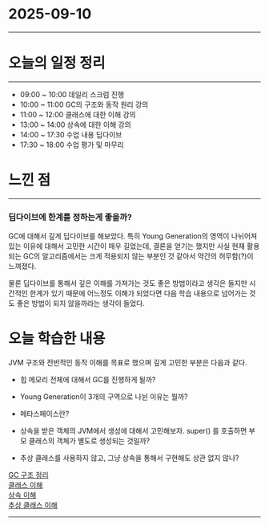 # 2025-09-10

---

# 오늘의 일정 정리

--- 

- 09:00 ~ 10:00 데일리 스크럼 진행
- 10:00 ~ 11:00 GC의 구조와 동작 원리 강의
- 11:00 ~ 12:00 클래스에 대한 이해 강의
- 13:00 ~ 14:00 상속에 대한 이해 강의
- 14:00 ~ 17:30 수업 내용 딥다이브
- 17:30 ~ 18:00 수업 평가 및 마무리

# 느낀 점

---

### 딥다이브에 한계를 정하는게 좋을까?

GC에 대해서 깊게 딥다이브를 해보았다. 특히 Young Generation의 영역이 나뉘어져 있는 이유에 대해서 고민한 시간이 매우 길었는데, 결론을 얻기는 했지만 사실 현재 활용되는 GC의 알고리즘에서는 크게 적용되지 않는 부분인 것 같아서 약간의 허무함(?)이 느껴졌다.

물론 딥다이브를 통해서 깊은 이해를 가져가는 것도 좋은 방법이라고 생각은 들지만 시간적인 한계가 있기 때문에 어느정도 이해가 되었다면 다음 학습 내용으로 넘어가는 것도 좋은 방법이 되지 않을까라는 생각이 들었다.

# 오늘 학습한 내용
JVM 구조와 전반적인 동작 이해를 목표로 했으며 깊게 고민한 부분은 다음과 같다.
- 힙 메모리 전체에 대해서 GC를 진행하게 될까?

- Young Generation이 3개의 구역으로 나뉜 이유는 뭘까?

- 메타스페이스란?

- 상속을 받은 객체의 JVM에서 생성에 대해서 고민해보자.
  super() 를 호출하면 부모 클래스의 객체가 별도로 생성되는 것일까?

- 추상 클래스를 사용하지 않고, 그냥 상속을 통해서 구현해도 상관 없지 않나?


[GC 구조 정리](https://tidal-tub-cac.notion.site/GC-26ae569146a680f89543c3b2af57e8f5?source=copy_link)  
[클래스 이해](https://tidal-tub-cac.notion.site/26be569146a68004a89ac19b79cd79ca?source=copy_link)  
[상속 이해](https://tidal-tub-cac.notion.site/26be569146a680929d86ef8374048496?source=copy_link)  
[추상 클래스 이해](https://tidal-tub-cac.notion.site/abstract-26be569146a6800990a3dd5799cd687f?source=copy_link)

---

